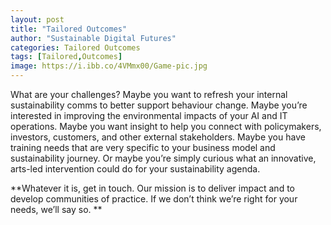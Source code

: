 ```yaml
---
layout: post
title: "Tailored Outcomes"
author: "Sustainable Digital Futures"
categories: Tailored Outcomes
tags: [Tailored,Outcomes]
image: https://i.ibb.co/4VMmx00/Game-pic.jpg
---
```


What are your challenges? Maybe you want to refresh your internal sustainability comms to better support behaviour change. Maybe you’re interested in improving the environmental impacts of your AI and IT operations. Maybe you want insight to help you connect with policymakers, investors, customers, and other external stakeholders. Maybe you have training needs that are very specific to your business model and sustainability journey. Or maybe you’re simply curious what an innovative, arts-led intervention could do for your sustainability agenda.

**Whatever it is, get in touch. Our mission is to deliver impact and to develop communities of practice. If we don’t think we’re right for your needs, we’ll say so.
**
